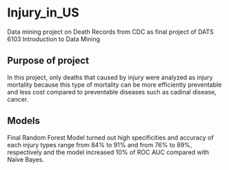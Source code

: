 # Injury_in_US
Data mining project on Death Records from CDC as final project of DATS 6103 Introduction to Data Mining

## Purpose of project
In this project, only deaths that caused by injury were analyzed as injury mortality because this type of mortality can be more efficiently preventable and less cost compared to preventable diseases such as cadinal disease, cancer.

## Models
Final Random Forest Model turned out high specificities and accuracy of each injury types range from 84% to 91% and from 76% to 89%, respectively and the model increased 10% of ROC AUC compared with Naïve Bayes. 
